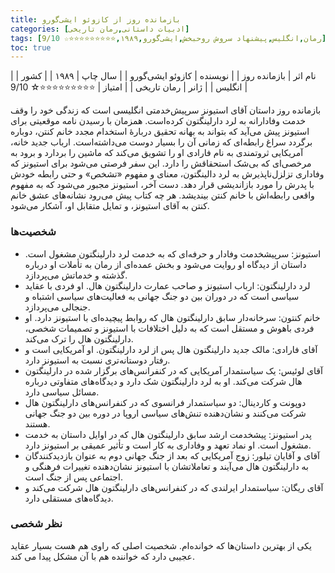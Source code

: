 ```yaml
---
title: بازمانده روز از کازوئو ایشی‌گورو
categories: [ادبیات داستانی,رمان تاریخی]
tags: [رمان,انگلیس,پیشنهاد سروش روحبخش,ایشی‌گورو,۱۹۸۹,⭐⭐⭐⭐⭐⭐⭐⭐⭐☆ 9/10]
toc: true
---
```


| نام اثر | بازمانده روز |
| نویسنده | کازوئو ایشی‌گورو  |
| سال چاپ | ۱۹۸۹  |
| کشور | انگلیس  |
| ژانر | رمان تاریخی  |
| امتیاز | ⭐⭐⭐⭐⭐⭐⭐⭐⭐☆ 9/10  |

بازمانده روز داستان آقای استیونز سرپیش‌خدمتی انگلیسی است که زندگی خود را وقف خدمت وفادارانه به لرد دارلینگتون کرده‌است.  همزمان با رسیدن نامه موقعیتی برای استیونز پیش می‌آید که بتواند به بهانه تحقیق دربارهٔ استخدام مجدد خانم کنتن، دوباره برگردد سراغ رابطه‌ای که زمانی آن را بسیار دوست می‌داشته‌است. ارباب جدید خانه، آمریکایی ثروتمندی به نام فارادی او را تشویق می‌کند که ماشین را بردارد و برود به مرخصی‌ای که بی‌شک استحقاقش را دارد. این سفر فرصتی می‌شود برای استیونز که وفاداری تزلزل‌ناپذیرش به لرد دالینگتون، معنای و مفهوم «تشخص» و حتی رابطه خودش با پدرش را مورد بازاندیشی قرار دهد. دست آخر، استیونز مجبور می‌شود که به مفهوم واقعی رابطه‌اش با خانم کنتن بیندیشد. هر چه کتاب پیش می‌رود نشانه‌های عشق خانم کنتن به آقای استیونز، و تمایل متقابل او، آشکار می‌شود. 

### شخصیت‌ها
- استیونز: سرپیشخدمت وفادار و حرفه‌ای که به خدمت لرد دارلینگتون مشغول است. داستان از دیدگاه او روایت می‌شود و بخش عمده‌ای از رمان به تأملات او درباره گذشته و خدماتش می‌پردازد.
- لرد دارلینگتون: ارباب استیونز و صاحب عمارت دارلینگتون هال. او فردی با عقاید سیاسی است که در دوران بین دو جنگ جهانی به فعالیت‌های سیاسی اشتباه و جنجالی می‌پردازد.
- خانم کنتون: سرخانه‌دار سابق دارلینگتون هال که روابط پیچیده‌ای با استیونز دارد. او فردی باهوش و مستقل است که به دلیل اختلافات با استیونز و تصمیمات شخصی، دارلینگتون هال را ترک می‌کند.
- آقای فارادی: مالک جدید دارلینگتون هال پس از لرد دارلینگتون. او آمریکایی است و رفتار دوستانه‌تری نسبت به استیونز دارد.
- آقای لوئیس: یک سیاستمدار آمریکایی که در کنفرانس‌های برگزار شده در دارلینگتون هال شرکت می‌کند. او به لرد دارلینگتون شک دارد و دیدگاه‌های متفاوتی درباره مسائل سیاسی دارد.
- دوپونت و کاردینال: دو سیاستمدار فرانسوی که در کنفرانس‌های دارلینگتون هال شرکت می‌کنند و نشان‌دهنده تنش‌های سیاسی اروپا در دوره بین دو جنگ جهانی هستند.
- پدر استیونز: پیشخدمت ارشد سابق دارلینگتون هال که در اوایل داستان به خدمت مشغول است. او نماد تعهد و وفاداری به کار است و تأثیر عمیقی بر استیونز دارد.
- آقای و آقایان تیلور: زوج آمریکایی که بعد از جنگ جهانی دوم به عنوان بازدیدکنندگان به دارلینگتون هال می‌آیند و تعاملاتشان با استیونز نشان‌دهنده تغییرات فرهنگی و اجتماعی پس از جنگ است.
- آقای ریگان: سیاستمدار ایرلندی که در کنفرانس‌های دارلینگتون هال شرکت می‌کند و دیدگاه‌های مستقلی دارد.

### نظر شخصی
یکی از بهترین داستان‌ها که خوانده‌ام. شخصیت اصلی که راوی هم هست بسیار عقاید عجیبی دارد که خواننده هم با آن مشکل پیدا می کند. 